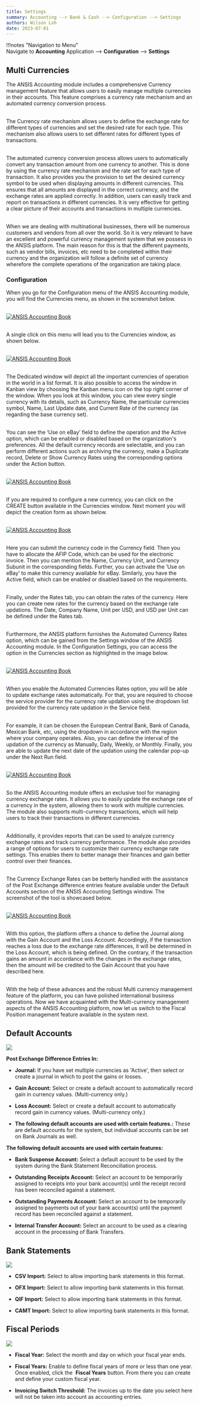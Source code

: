 ```yaml
---
title: Settings
summary: Accounting --> Bank & Cash --> Configuration --> Settings
authors: Wilson Loh
date: 2023-07-01
---
```


!!!notes "Navigation to Menu"
    <br/>
    Navigate to **Accounting** Application --> **Configuration** --> **Settings** 
    <br/>

## Multi Currencies

The ANSIS Accounting module includes a comprehensive Currency management feature that allows users to easily manage multiple currencies in their accounts. This feature comprises a currency rate mechanism and an automated currency conversion process.
<br/><br/>

The Currency rate mechanism allows users to define the exchange rate for different types of currencies and set the desired rate for each type. This mechanism also allows users to set different rates for different types of transactions.
<br/><br/>

The automated currency conversion process allows users to automatically convert any transaction amount from one currency to another. This is done by using the currency rate mechanism and the rate set for each type of transaction. It also provides you the provision to set the desired currency symbol to be used when displaying amounts in different currencies. This ensures that all amounts are displayed in the correct currency, and the exchange rates are applied correctly. In addition, users can easily track and report on transactions in different currencies. It is very effective for getting a clear picture of their accounts and transactions in multiple currencies.
<br/><br/>

When we are dealing with multinational businesses, there will be numerous customers and vendors from all over the world. So it is very relevant to have an excellent and powerful currency management system that we possess in the ANSIS platform. The main reason for this is that the different payments, such as vendor bills, invoices, etc need to be completed within their currency and the organization will follow a definite set of currency wherefore the complete operations of the organization are taking place.

### Configuration

When you go for the Configuration menu of the ANSIS Accounting module, you will find the Currencies menu, as shown in the screenshot below.
<br/><br/>

[![ANSIS Accounting Book](https://www.images.cybrosys.com/images/odoo-book-16/accounting/odoo-accounting-book-ch3-47.png)](https://www.images.cybrosys.com/images/odoo-book-16/accounting/odoo-accounting-book-ch3-47.png)
<br/><br/>

A single click on this menu will lead you to the Currencies window, as shown below.
<br/><br/>

[![ANSIS Accounting Book](https://www.images.cybrosys.com/images/odoo-book-16/accounting/odoo-accounting-book-ch3-48.png)](https://www.images.cybrosys.com/images/odoo-book-16/accounting/odoo-accounting-book-ch3-48.png)
<br/><br/>

The Dedicated window will depict all the important currencies of operation in the world in a list format. It is also possible to access the window in Kanban view by choosing the Kanban menu icon on the top right corner of the window. When you look at this window, you can view every single currency with its details, such as Currency Name, the particular currencies symbol, Name, Last Update date, and Current Rate of the currency (as regarding the base currency set). 
<br/><br/>

You can see the ‘Use on eBay’ field to define the operation and the Active option, which can be enabled or disabled based on the organization's preferences. All the default currency records are selectable, and you can perform different actions such as archiving the currency, make a Duplicate record, Delete or Show Currency Rates using the corresponding options under the Action button.
<br/><br/>

[![ANSIS Accounting Book](https://www.images.cybrosys.com/images/odoo-book-16/accounting/odoo-accounting-book-ch3-49.png)](https://www.images.cybrosys.com/images/odoo-book-16/accounting/odoo-accounting-book-ch3-49.png)
<br/><br/>

If you are required to configure a new currency, you can click on the CREATE button available in the Currencies window. Next moment you will depict the creation form as shown below.
<br/><br/>

[![ANSIS Accounting Book](https://www.images.cybrosys.com/images/odoo-book-16/accounting/odoo-accounting-book-ch3-50.png)](https://www.images.cybrosys.com/images/odoo-book-16/accounting/odoo-accounting-book-ch3-50.png)
<br/><br/>

Here you can submit the currency code in the Currency field. Then you have to allocate the AFIP Code, which can be used for the electronic invoice. Then you can mention the Name, Currency Unit, and Currency Subunit in the corresponding fields. Further, you can activate the ‘Use on eBay’ to make this currency available for eBay. Similarly, you have the Active field, which can be enabled or disabled based on the requirements.
<br/><br/>

Finally, under the Rates tab, you can obtain the rates of the currency. Here you can create new rates for the currency based on the exchange rate updations. The Date, Company Name, Unit per USD, and USD per Unit can be defined under the Rates tab.
<br/><br/>

Furthermore, the ANSIS platform furnishes the Automated Currency Rates option, which can be gained from the Settings window of the ANSIS Accounting module. In the Configuration Settings, you can access the option in the Currencies section as highlighted in the image below.
<br/><br/>

[![ANSIS Accounting Book](https://www.images.cybrosys.com/images/odoo-book-16/accounting/odoo-accounting-book-ch3-51.png)](https://www.images.cybrosys.com/images/odoo-book-16/accounting/odoo-accounting-book-ch3-51.png)
<br/><br/>

When you enable the Automated Currencies Rates option, you will be able to update exchange rates automatically. For that, you are required to choose the service provider for the currency rate updation using the dropdown list provided for the currency rate updation in the Service field. 
<br/><br/>

For example, it can be chosen the European Central Bank, Bank of Canada, Mexican Bank, etc, using the dropdown in accordance with the region where your company operates. Also, you can define the interval of the updation of the currency as Manually, Daily, Weekly, or Monthly. Finally, you are able to update the next date of the updation using the calendar pop-up under the Next Run field.
<br/><br/>

[![ANSIS Accounting Book](https://www.images.cybrosys.com/images/odoo-book-16/accounting/odoo-accounting-book-ch3-52.png)](https://www.images.cybrosys.com/images/odoo-book-16/accounting/odoo-accounting-book-ch3-52.png)
<br/><br/>

So the ANSIS Accounting module offers an exclusive tool for managing currency exchange rates. It allows you to easily update the exchange rate of a currency in the system, allowing them to work with multiple currencies. The module also supports multi-currency transactions, which will help users to track their transactions in different currencies. 
<br/><br/>

Additionally, it provides reports that can be used to analyze currency exchange rates and track currency performance. The module also provides a range of options for users to customize their currency exchange rate settings. This enables them to better manage their finances and gain better control over their finances.
<br/><br/>

The Currency Exchange Rates can be betterly handled with the assistance of the Post Exchange difference entries feature available under the Default Accounts section of the ANSIS Accounting Settings window. The screenshot of the tool is showcased below.
<br/><br/>

[![ANSIS Accounting Book](https://www.images.cybrosys.com/images/odoo-book-16/accounting/odoo-accounting-book-ch3-53.png)](https://www.images.cybrosys.com/images/odoo-book-16/accounting/odoo-accounting-book-ch3-53.png)
<br/><br/>

With this option, the platform offers a chance to define the Journal along with the Gain Account and the Loss Account. Accordingly, if the transaction reaches a loss due to the exchange rate differences, it will be determined in the Loss Account, which is being defined. On the contrary, if the transaction gains an amount in accordance with the changes in the exchange rates, then the amount will be credited to the Gain Account that you have described here. 
<br/><br/>

With the help of these advances and the robust Multi currency management feature of the platform, you can have polished international business operations. Now we have acquainted with the Multi-currency management aspects of the ANSIS Accounting platform, now let us switch to the Fiscal Position management feature available in the system next.


## Default Accounts

![](https://hibou.io/web/image/73647/Screen%20Shot%202021-09-27%20at%2010.10.50%20AM.png?access_token=fbaa6032-f6e0-46b3-8604-5203f00bf3aa)  

**Post Exchange Difference Entries In:**

-   **Journal:** If you have set multiple currencies as 'Active', then select or create a journal in which to post the gains or losses.
    
-   **Gain Account:** Select or create a default account to automatically record gain in currency values. (Multi-currency only.)
    
-   **Loss Account:** Select or create a default account to automatically record gain in currency values. (Multi-currency only.)  
    
-   **The following default accounts are used with certain features.:** These are default accounts for the system, but individual accounts can be set on Bank Journals as well.
    

**The following default accounts are used with certain features:**

-   **Bank Suspense Account:** Select a default account to be used by the system during the Bank Statement Reconciliation process.
    
-   **Outstanding Receipts Account:** Select an account to be temporarily assigned to receipts into your bank account(s) until the receipt record has been reconciled against a statement.
    
-   **Outstanding Payments Account:** Select an account to be temporarily assigned to payments out of your bank account(s) until the payment record has been reconciled against a statement.
    
-   **Internal Transfer Account:** Select an account to be used as a clearing account in the processing of Bank Transfers.
    

## Bank Statements

![](https://hibou.io/web/image/73651/Screen%20Shot%202021-09-27%20at%2010.34.46%20AM.png?access_token=7acc7588-8609-4562-b1a7-529f1987b052)  

-   **CSV Import:** Select to allow importing bank statements in this format.
    
-   **OFX Import:** Select to allow importing bank statements in this format.
    
-   **QIF Import:** Select to allow importing bank statements in this format.
    
-   **CAMT Import:** Select to allow importing bank statements in this format.  
    


## Fiscal Periods

![](https://hibou.io/web/image/73654/Screen%20Shot%202021-09-27%20at%2010.45.12%20AM.png?access_token=030c9d54-c0fb-44cb-8a37-edeca9e72a8d)  

-   **Fiscal Year:** Select the month and day on which your fiscal year ends.
    
-   **Fiscal Years:** Enable to define fiscal years of more or less than one year. Once enabled, click the  **Fiscal Years** button. From there you can create and define your custom fiscal year.
    
-   **Invoicing Switch Threshold:** The invoices up to the date you select here will not be taken into account as accounting entries.  
    

